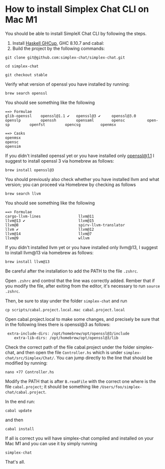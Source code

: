 # How to install Simplex Chat CLI on Mac M1

You should be able to install SimpleX Chat CLI by following the steps.

1. Install [Haskell GHCup](https://www.haskell.org/ghcup/), GHC 8.10.7 and cabal:
2. Build the project by the following commands:

```
git clone git@github.com:simplex-chat/simplex-chat.git
```

```
cd simplex-chat
```

```
git checkout stable
```

Verify what version of openssl you have installed by running:

```
brew search openssl
```

You should see something like the following

```
==> Formulae
glib-openssl    openssl@1.1 ✔   openssl@3 ✔     openssl@3.0     openslp         openssh         opensaml        opensc          open-sp         openfst         opencsg         openmsx

==> Casks
openmsx                                                            opensc                                                             opensim
```

If you didn't installed openssl yet or you have installed only openssl@1.1 I suggest to install openssl 3 via homebrew as follows:

```
brew install openssl@3
```

You should previously also check whether you have installed llvm and what version; you can proceed via Homebrew by checking as follows


```
brew search llvm
```
You should see something like the following

```
==> Formulae
cargo-llvm-lines                 llvm@11                          llvm@13 ✔                        llvm@15                          llvm@8                           spirv-llvm-translator
llvm ✔                           llvm@12                          llvm@14                          llvm@7                           llvm@9                           wllvm
```

If you didn't installed llvm yet or you have installed only llvm@13, I suggest to install llvm@13 via homebrew as follows:

```
brew install llvm@13
```

Be careful after the installation to add the PATH to the file `.zshrc`.

Open `.zshrc` and control that the line was correctly added.
Rember that if you modify the file, after exiting from the editor, it's necessary to run `source .zshrc`.

Then, be sure to stay under the folder `simplex-chat` and run

```
cp scripts/cabal.project.local.mac cabal.project.local
```

Open cabal.project.local to make some changes, and precisely be sure that in the following lines there is openssl@3 as follows:

```
 extra-include-dirs: /opt/homebrew/opt/openssl@3/include
    extra-lib-dirs: /opt/homebrew/opt/openssl@3/lib
```

Check the correct path of the file cabal.project under the folder simplex-chat, and then open the file `Controller.hs` which is under `simplex-chat/src/Simplex/Chat/`. You can jump directly to the line that should be modified by running:

```
nano +77 Controller.hs
```

Modify the PATH that is after `B.readFile` with the correct one where is the file `cabal.project`; it should be something like `/Users/foo/simplex-chat/cabal.project`.

In the end run:

```
cabal update
```

and then

```
cabal install
```

If all is correct you will have simplex-chat compiled and installed on your Mac M1 and you can use it by simply running 

```
simplex-chat
```

That's all.